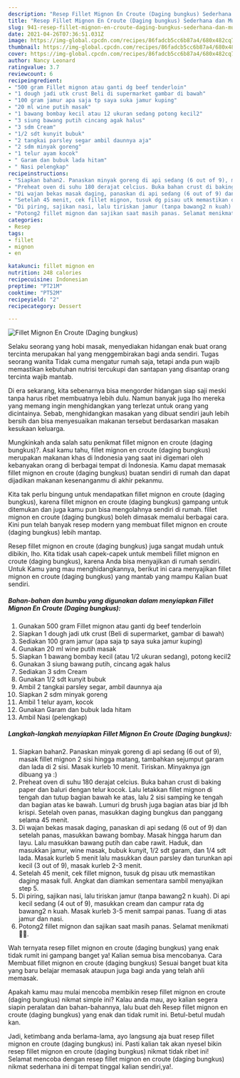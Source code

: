 ```yaml
---
description: "Resep Fillet Mignon En Croute (Daging bungkus) Sederhana dan Mudah Dibuat"
title: "Resep Fillet Mignon En Croute (Daging bungkus) Sederhana dan Mudah Dibuat"
slug: 941-resep-fillet-mignon-en-croute-daging-bungkus-sederhana-dan-mudah-dibuat
date: 2021-04-26T07:36:51.031Z
image: https://img-global.cpcdn.com/recipes/86fadcb5cc6b87a4/680x482cq70/fillet-mignon-en-croute-daging-bungkus-foto-resep-utama.jpg
thumbnail: https://img-global.cpcdn.com/recipes/86fadcb5cc6b87a4/680x482cq70/fillet-mignon-en-croute-daging-bungkus-foto-resep-utama.jpg
cover: https://img-global.cpcdn.com/recipes/86fadcb5cc6b87a4/680x482cq70/fillet-mignon-en-croute-daging-bungkus-foto-resep-utama.jpg
author: Nancy Leonard
ratingvalue: 3.7
reviewcount: 6
recipeingredient:
- "500 gram Fillet mignon atau ganti dg beef tenderloin"
- "1 dough jadi utk crust Beli di supermarket gambar di bawah"
- "100 gram jamur apa saja tp saya suka jamur kuping"
- "20 ml wine putih masak"
- "1 bawang bombay kecil atau 12 ukuran sedang potong kecil2"
- "3 siung bawang putih cincang agak halus"
- "3 sdm Cream"
- "1/2 sdt kunyit bubuk"
- "2 tangkai parsley segar ambil daunnya aja"
- "2 sdm minyak goreng"
- "1 telur ayam kocok"
- " Garam dan bubuk lada hitam"
- " Nasi pelengkap"
recipeinstructions:
- "Siapkan bahan2. Panaskan minyak goreng di api sedang (6 out of 9), masak fillet mignon 2 sisi hingga matang, tambahkan sejumput garam dan lada di 2 sisi. Masak kurleb 10 menit. Tiriskan. Minyaknya jgn dibuang ya :)"
- "Preheat oven di suhu 180 derajat celcius. Buka bahan crust di baking paper dan baluri dengan telur kocok. Lalu letakkan fillet mignon di tengah dan tutup bagian bawah ke atas, lalu 2 sisi samping ke tengah dan bagian atas ke bawah. Lumuri dg brush juga bagian atas biar jd lbh krispi. Setelah oven panas, masukkan daging bungkus dan panggang selama 45 menit."
- "Di wajan bekas masak daging, panaskan di api sedang (6 out of 9) dan setelah panas, masukkan bawang bombay. Masak hingga harum dan layu. Lalu masukkan bawang putih dan cabe rawit. Haduk, dan masukkan jamur, wine masak, bubuk kunyit, 1/2 sdt garam, dan 1/4 sdt lada. Masak kurleb 5 menit lalu masukkan daun parsley dan turunkan api kecil (3 out of 9), masak kurleb 2-3 menit."
- "Setelah 45 menit, cek fillet mignon, tusuk dg pisau utk memastikan daging masak full. Angkat dan diamkan sementara sambil menyajikan step 5."
- "Di piring, sajikan nasi, lalu tiriskan jamur (tanpa bawang2 n kuah). Di api kecil sedang (4 out of 9), masukkan cream dan campur rata dg bawang2 n kuah. Masak kurleb 3-5 menit sampai panas. Tuang di atas jamur dan nasi."
- "Potong2 fillet mignon dan sajikan saat masih panas. Selamat menikmati 🤗🍴."
categories:
- Resep
tags:
- fillet
- mignon
- en

katakunci: fillet mignon en 
nutrition: 248 calories
recipecuisine: Indonesian
preptime: "PT21M"
cooktime: "PT52M"
recipeyield: "2"
recipecategory: Dessert

---
```



![Fillet Mignon En Croute (Daging bungkus)](https://img-global.cpcdn.com/recipes/86fadcb5cc6b87a4/680x482cq70/fillet-mignon-en-croute-daging-bungkus-foto-resep-utama.jpg)

Selaku seorang yang hobi masak, menyediakan hidangan enak buat orang tercinta merupakan hal yang menggembirakan bagi anda sendiri. Tugas seorang  wanita Tidak cuma mengatur rumah saja, tetapi anda pun wajib memastikan kebutuhan nutrisi tercukupi dan santapan yang disantap orang tercinta wajib mantab.

Di era  sekarang, kita sebenarnya bisa mengorder hidangan siap saji meski tanpa harus ribet membuatnya lebih dulu. Namun banyak juga lho mereka yang memang ingin menghidangkan yang terlezat untuk orang yang dicintainya. Sebab, menghidangkan masakan yang dibuat sendiri jauh lebih bersih dan bisa menyesuaikan makanan tersebut berdasarkan masakan kesukaan keluarga. 



Mungkinkah anda salah satu penikmat fillet mignon en croute (daging bungkus)?. Asal kamu tahu, fillet mignon en croute (daging bungkus) merupakan makanan khas di Indonesia yang saat ini digemari oleh kebanyakan orang di berbagai tempat di Indonesia. Kamu dapat memasak fillet mignon en croute (daging bungkus) buatan sendiri di rumah dan dapat dijadikan makanan kesenanganmu di akhir pekanmu.

Kita tak perlu bingung untuk mendapatkan fillet mignon en croute (daging bungkus), karena fillet mignon en croute (daging bungkus) gampang untuk ditemukan dan juga kamu pun bisa mengolahnya sendiri di rumah. fillet mignon en croute (daging bungkus) boleh dimasak memalui berbagai cara. Kini pun telah banyak resep modern yang membuat fillet mignon en croute (daging bungkus) lebih mantap.

Resep fillet mignon en croute (daging bungkus) juga sangat mudah untuk dibikin, lho. Kita tidak usah capek-capek untuk membeli fillet mignon en croute (daging bungkus), karena Anda bisa menyajikan di rumah sendiri. Untuk Kamu yang mau menghidangkannya, berikut ini cara menyajikan fillet mignon en croute (daging bungkus) yang mantab yang mampu Kalian buat sendiri.

<!--inarticleads1-->

##### Bahan-bahan dan bumbu yang digunakan dalam menyiapkan Fillet Mignon En Croute (Daging bungkus):

1. Gunakan 500 gram Fillet mignon atau ganti dg beef tenderloin
1. Siapkan 1 dough jadi utk crust (Beli di supermarket, gambar di bawah)
1. Sediakan 100 gram jamur (apa saja tp saya suka jamur kuping)
1. Gunakan 20 ml wine putih masak
1. Siapkan 1 bawang bombay kecil (atau 1/2 ukuran sedang), potong kecil2
1. Gunakan 3 siung bawang putih, cincang agak halus
1. Sediakan 3 sdm Cream
1. Gunakan 1/2 sdt kunyit bubuk
1. Ambil 2 tangkai parsley segar, ambil daunnya aja
1. Siapkan 2 sdm minyak goreng
1. Ambil 1 telur ayam, kocok
1. Gunakan  Garam dan bubuk lada hitam
1. Ambil  Nasi (pelengkap)




<!--inarticleads2-->

##### Langkah-langkah menyiapkan Fillet Mignon En Croute (Daging bungkus):

1. Siapkan bahan2. Panaskan minyak goreng di api sedang (6 out of 9), masak fillet mignon 2 sisi hingga matang, tambahkan sejumput garam dan lada di 2 sisi. Masak kurleb 10 menit. Tiriskan. Minyaknya jgn dibuang ya :)
1. Preheat oven di suhu 180 derajat celcius. Buka bahan crust di baking paper dan baluri dengan telur kocok. Lalu letakkan fillet mignon di tengah dan tutup bagian bawah ke atas, lalu 2 sisi samping ke tengah dan bagian atas ke bawah. Lumuri dg brush juga bagian atas biar jd lbh krispi. Setelah oven panas, masukkan daging bungkus dan panggang selama 45 menit.
1. Di wajan bekas masak daging, panaskan di api sedang (6 out of 9) dan setelah panas, masukkan bawang bombay. Masak hingga harum dan layu. Lalu masukkan bawang putih dan cabe rawit. Haduk, dan masukkan jamur, wine masak, bubuk kunyit, 1/2 sdt garam, dan 1/4 sdt lada. Masak kurleb 5 menit lalu masukkan daun parsley dan turunkan api kecil (3 out of 9), masak kurleb 2-3 menit.
1. Setelah 45 menit, cek fillet mignon, tusuk dg pisau utk memastikan daging masak full. Angkat dan diamkan sementara sambil menyajikan step 5.
1. Di piring, sajikan nasi, lalu tiriskan jamur (tanpa bawang2 n kuah). Di api kecil sedang (4 out of 9), masukkan cream dan campur rata dg bawang2 n kuah. Masak kurleb 3-5 menit sampai panas. Tuang di atas jamur dan nasi.
1. Potong2 fillet mignon dan sajikan saat masih panas. Selamat menikmati 🤗🍴.




Wah ternyata resep fillet mignon en croute (daging bungkus) yang enak tidak rumit ini gampang banget ya! Kalian semua bisa mencobanya. Cara Membuat fillet mignon en croute (daging bungkus) Sesuai banget buat kita yang baru belajar memasak ataupun juga bagi anda yang telah ahli memasak.

Apakah kamu mau mulai mencoba membikin resep fillet mignon en croute (daging bungkus) nikmat simple ini? Kalau anda mau, ayo kalian segera siapin peralatan dan bahan-bahannya, lalu buat deh Resep fillet mignon en croute (daging bungkus) yang enak dan tidak rumit ini. Betul-betul mudah kan. 

Jadi, ketimbang anda berlama-lama, ayo langsung aja buat resep fillet mignon en croute (daging bungkus) ini. Pasti kalian tak akan nyesel bikin resep fillet mignon en croute (daging bungkus) nikmat tidak ribet ini! Selamat mencoba dengan resep fillet mignon en croute (daging bungkus) nikmat sederhana ini di tempat tinggal kalian sendiri,ya!.

